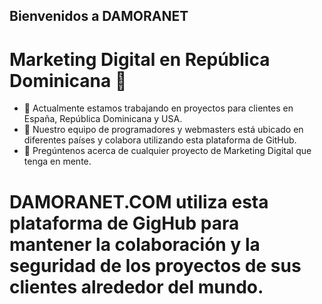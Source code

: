 ## Bienvenidos a DAMORANET
# Marketing Digital en República Dominicana 👋

<!--**damoranet/damoranet** is a ✨ _special_ ✨ repository because its `README.md` (this file) appears on your GitHub profile.-->

- 🔭 Actualmente estamos trabajando en proyectos para clientes en España, República Dominicana y USA.
- 👯 Nuestro equipo de programadores y webmasters está ubicado en diferentes países y colabora utilizando esta plataforma de GitHub.
- 💬 Pregúntenos acerca de cualquier proyecto de Marketing Digital que tenga en mente.

# DAMORANET.COM utiliza esta plataforma de GigHub para mantener la colaboración y la seguridad de los proyectos de sus clientes alrededor del mundo.
